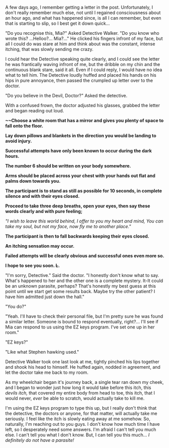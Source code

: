 A few days ago, I remember getting a letter in the post. Unfortunately, I don't really remember much else, not until I regained consciousness about an hour ago, and what has happened since, is all I can remember, but even that is starting to slip, so I best get it down quick...


"Do you recognise this, Mia?" Asked Detective Walker. "Do you know who wrote this? ...Helloo?... Mia?..." He clicked his fingers infront of my face, but all I could do was stare at him and think about was the constant, intense itching, that was slowly sending me crazy.


I could hear the Detective speaking quite clearly, and I could see the letter he was frantically waving infront of me, but the dribble on my chin and the continuous blank stare, said it all. Even if I could reply, I would have no idea what to tell him. The Detective loudly huffed and placed his hands on his hips in pure annoyance, then passed the crumpled up letter over to the doctor.


"Do you believe in the Devil, Doctor?" Asked the detective.


With a confused frown, the doctor adjusted his glasses, grabbed the letter and began reading out loud.


**~~Choose a white room that has a mirror and gives you plenty of space to fall onto the floor.**


**Lay down pillows and blankets in the direction you would be landing to avoid injury.**


**Successful attempts have only been known to occur during the dark hours.**


**The number 6 should be written on your body somewhere.**


**Arms should be placed across your chest with your hands out flat and palms down towards you.**


**The participant is to stand as still as possible for 10 seconds, in complete silence and with their eyes closed.**


**Proceed to take three deep breaths, open your eyes, then say these words clearly and with pure feeling;**


*"I wish to leave this world behind, I offer to you my heart and mind, You can take my soul, but not my face, now fly me to another place."*


**The participant is then to fall backwards keeping their eyes closed.**


**An itching sensation may occur.**


**Failed attempts will be clearly obvious and successful ones even more so.**


**I hope to see you soon. ~~L~~.**


"I'm sorry, Detective." Said the doctor. "I honestly don't know what to say. What's happened to her and the other one is a complete mystery. It-It could be an unknown parasite, perhaps? That's honestly my best guess at this point until we start get some results back. Maybe try the other patient? I have him admitted just down the hall."


"You do?"


"Yeah. I'll have to check their personal file, but I'm pretty sure he was found a similar letter. Someone is bound to respond eventually, right?... I'll see if Mia can respond to us using the EZ keys program. I've set one up in her room."


"EZ keys?"


"Like what Stephen hawking used."


Detective Walker took one last look at me, tightly pinched his lips together and shook his head to himself. He huffed again, nodded in agreement, and let the doctor take me back to my room.


As my wheelchair began it's journey back, a single tear ran down my cheek, and I began to wonder just how long it would take before this itch, this *devils itch,* that covered my entire body from head to toe, this itch, that I would never, *ever* be able to scratch, would actually take to kill me.


I'm using the EZ keys program to type this up, but I really don't think that the detective, the doctors or anyone, for that matter, will actually take me seriously. I feel like the itch is slowly eating away at me somehow. So, naturally, I'm reaching out to you guys. I don't know how much time I have left, so I desperately need some answers. I'm afraid I can't tell you much else. I can't tell you what I don't know. But, I can tell you this much... *I definitely do not have a parasite!*